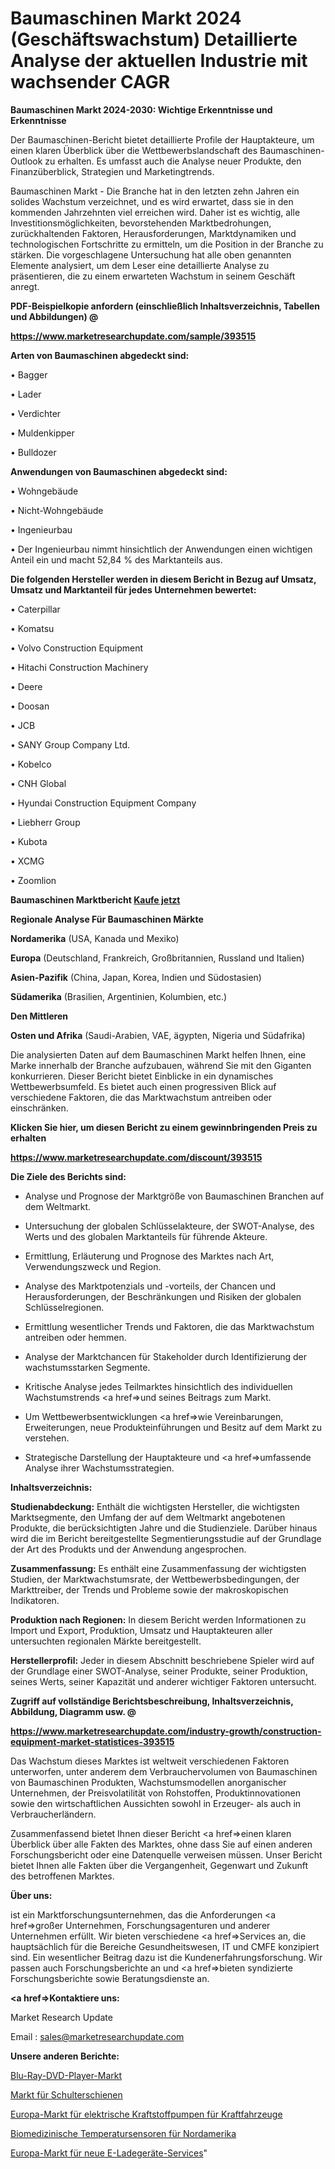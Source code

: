 # Baumaschinen Markt 2024 (Geschäftswachstum) Detaillierte Analyse der aktuellen Industrie mit wachsender CAGR

<strong>Baumaschinen Markt 2024-2030: Wichtige Erkenntnisse und Erkenntnisse</strong>

Der Baumaschinen-Bericht bietet detaillierte Profile der Hauptakteure, um einen klaren Überblick über die Wettbewerbslandschaft des Baumaschinen-Outlook zu erhalten. Es umfasst auch die Analyse neuer Produkte, den Finanzüberblick, Strategien und Marketingtrends.

Baumaschinen Markt - Die Branche hat in den letzten zehn Jahren ein solides Wachstum verzeichnet, und es wird erwartet, dass sie in den kommenden Jahrzehnten viel erreichen wird. Daher ist es wichtig, alle Investitionsmöglichkeiten, bevorstehenden Marktbedrohungen, zurückhaltenden Faktoren, Herausforderungen, Marktdynamiken und technologischen Fortschritte zu ermitteln, um die Position in der Branche zu stärken. Die vorgeschlagene Untersuchung hat alle oben genannten Elemente analysiert, um dem Leser eine detaillierte Analyse zu präsentieren, die zu einem erwarteten Wachstum in seinem Geschäft anregt.



<strong><b>PDF-Beispielkopie anfordern (einschließlich Inhaltsverzeichnis, Tabellen und Abbildungen) @ </b></strong>

<strong><a href=https://www.marketresearchupdate.com/sample/393515>

<strong>https://www.marketresearchupdate.com/sample/393515</u></a></strong></strong>



<strong>Arten von Baumaschinen abgedeckt sind:</strong>

• Bagger

• Lader

• Verdichter

• Muldenkipper

• Bulldozer



<strong>Anwendungen von Baumaschinen abgedeckt sind:</strong>

• Wohngebäude

• Nicht-Wohngebäude

• Ingenieurbau

• Der Ingenieurbau nimmt hinsichtlich der Anwendungen einen wichtigen Anteil ein und macht 52,84 % des Marktanteils aus.



<strong>Die folgenden Hersteller werden in diesem Bericht in Bezug auf Umsatz, Umsatz und Marktanteil für jedes Unternehmen bewertet:</strong>

• Caterpillar

• Komatsu

• Volvo Construction Equipment

• Hitachi Construction Machinery

• Deere

• Doosan

• JCB

• SANY Group Company Ltd.

• Kobelco

• CNH Global

• Hyundai Construction Equipment Company

• Liebherr Group

• Kubota

• XCMG

• Zoomlion



<strong>Baumaschinen Marktbericht <a href=https://www.marketresearchupdate.com/buynow/393515>Kaufe jetzt</a></strong>



<strong>Regionale Analyse Für Baumaschinen Märkte</strong>



<strong>Nordamerika</strong> (USA, Kanada und Mexiko)



<strong>Europa</strong> (Deutschland, Frankreich, Großbritannien, Russland und Italien)



<strong>Asien-Pazifik</strong> (China, Japan, Korea, Indien und Südostasien)



<strong>Südamerika</strong> (Brasilien, Argentinien, Kolumbien, etc.)



<strong>Den Mittleren</strong> 

<strong>Osten und Afrika</strong> (Saudi-Arabien, VAE, ägypten, Nigeria und Südafrika)

Die analysierten Daten auf dem Baumaschinen Markt helfen Ihnen, eine Marke innerhalb der Branche aufzubauen, während Sie mit den Giganten konkurrieren. Dieser Bericht bietet Einblicke in ein dynamisches Wettbewerbsumfeld. Es bietet auch einen progressiven Blick auf verschiedene Faktoren, die das Marktwachstum antreiben oder einschränken.



<strong>Klicken Sie hier, um diesen Bericht zu einem gewinnbringenden Preis zu erhalten
</strong>

<strong><a href=https://www.marketresearchupdate.com/discount/393515>https://www.marketresearchupdate.com/discount/393515</b></u></strong></a>



<strong>Die Ziele des Berichts sind:</strong>

- Analyse und Prognose der Marktgröße von Baumaschinen Branchen auf dem Weltmarkt.

- Untersuchung der globalen Schlüsselakteure, der SWOT-Analyse, des Werts und des globalen Marktanteils für führende Akteure.

- Ermittlung, Erläuterung und Prognose des Marktes nach Art, Verwendungszweck und Region.

- Analyse des Marktpotenzials und -vorteils, der Chancen und Herausforderungen, der Beschränkungen und Risiken der globalen Schlüsselregionen.

- Ermittlung wesentlicher Trends und Faktoren, die das Marktwachstum antreiben oder hemmen.

- Analyse der Marktchancen für Stakeholder durch Identifizierung der wachstumsstarken Segmente.

- Kritische Analyse jedes Teilmarktes hinsichtlich des individuellen Wachstumstrends <a href=>und</a> seines Beitrags zum Markt.

- Um Wettbewerbsentwicklungen <a href=>wie</a> Vereinbarungen, Erweiterungen, neue Produkteinführungen und Besitz auf dem Markt zu verstehen.

- Strategische Darstellung der Hauptakteure und <a href=>umfas</a>sende Analyse ihrer Wachstumsstrategien.



<strong>Inhaltsverzeichnis:</strong>



<strong>Studienabdeckung:</strong> Enthält die wichtigsten Hersteller, die wichtigsten Marktsegmente, den Umfang der auf dem Weltmarkt angebotenen Produkte, die berücksichtigten Jahre und die Studienziele. Darüber hinaus wird die im Bericht bereitgestellte Segmentierungsstudie auf der Grundlage der Art des Produkts und der Anwendung angesprochen.



<strong>Zusammenfassung:</strong> Es enthält eine Zusammenfassung der wichtigsten Studien, der Marktwachstumsrate, der Wettbewerbsbedingungen, der Markttreiber, der Trends und Probleme sowie der makroskopischen Indikatoren.



<strong>Produktion nach Regionen:</strong> In diesem Bericht werden Informationen zu Import und Export, Produktion, Umsatz und Hauptakteuren aller untersuchten regionalen Märkte bereitgestellt.



<strong>Herstellerprofil:</strong> Jeder in diesem Abschnitt beschriebene Spieler wird auf der Grundlage einer SWOT-Analyse, seiner Produkte, seiner Produktion, seines Werts, seiner Kapazität und anderer wichtiger Faktoren untersucht.



<strong><b>Zugriff auf vollständige Berichtsbeschreibung, Inhaltsverzeichnis, Abbildung, Diagramm usw. @ </b></strong>

<strong><a href=https://www.marketresearchupdate.com/industry-growth/construction-equipment-market-statistices-393515>https://www.marketresearchupdate.com/industry-growth/construction-equipment-market-statistices-393515</a></strong>

Das Wachstum dieses Marktes ist weltweit verschiedenen Faktoren unterworfen, unter anderem dem Verbrauchervolumen von Baumaschinen von Baumaschinen Produkten, Wachstumsmodellen anorganischer Unternehmen, der Preisvolatilität von Rohstoffen, Produktinnovationen sowie den wirtschaftlichen Aussichten sowohl in Erzeuger- als auch in Verbraucherländern.

Zusammenfassend bietet Ihnen dieser Bericht <a href=>einen</a> klaren Überblick über alle Fakten des Marktes, ohne dass Sie auf einen anderen Forschungsbericht oder eine Datenquelle verweisen müssen. Unser Bericht bietet Ihnen alle Fakten über die Vergangenheit, Gegenwart und Zukunft des betroffenen Marktes.



<strong>Über uns:</strong>

 ist ein Marktforschungsunternehmen, das die Anforderungen <a href=>großer</a> Unternehmen, Forschungsagenturen und anderer Unternehmen erfüllt. Wir bieten verschiedene <a href=>Services</a> an, die hauptsächlich für die Bereiche Gesundheitswesen, IT und CMFE konzipiert sind. Ein wesentlicher Beitrag dazu ist die Kundenerfahrungsforschung. Wir passen auch Forschungsberichte an und <a href=>bieten</a> syndizierte Forschungsberichte sowie Beratungsdienste an.



<strong><a href=>Kontaktiere uns:</a></strong>

Market Research Update

Email : sales@marketresearchupdate.com



<strong>Unsere anderen Berichte:</strong>

<a href=https://www.linkedin.com/pulse/blu-ray-dvd-player-market-opportunities-stay-ahead-game>Blu-Ray-DVD-Player-Markt</a>

<a href=https://www.linkedin.com/pulse/shoulder-splint-market-research-report-reveals-explosive>Markt für Schulterschienen</a>

<a href=https://www.linkedin.com/pulse/europe-automotive-electric-fuel-pumps-market-size-production>Europa-Markt für elektrische Kraftstoffpumpen für Kraftfahrzeuge</a>

<a href=https://www.linkedin.com/pulse/north-america-biomedical-temperature-sensors>Biomedizinische Temperatursensoren für Nordamerika</a>

<a href=https://www.linkedin.com/pulse/europe-new-ev-charger-service-market-demand-growth>Europa-Markt für neue E-Ladegeräte-Services</a>"
